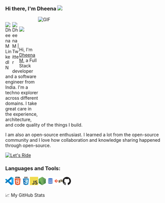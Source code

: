 ### Hi there, I'm Dheena <img src="https://media.giphy.com/media/hvRJCLFzcasrR4ia7z/giphy.gif" width="25px">

 <img align="right" alt="GIF" src="https://cdn.dribbble.com/users/1518535/screenshots/7528356/media/e11e5b8aaa2187e4e1a7c3da0553208e.gif" width="400" height="320" />
<br />

<a href="dheenathayalanbscct@gmail.com">
  <img align="left" alt="Dheena M LinkedIN" width="22px" src="https://raw.githubusercontent.com/peterthehan/peterthehan/master/assets/linkedin.svg" />
</a>

<a href="https://twitter.com/dheenat88556319">
  <img align="left" alt="Dheena M | Twitter" width="22px" src="https://raw.githubusercontent.com/peterthehan/peterthehan/master/assets/twitter.svg" />
</a>

![](https://komarev.com/ghpvc/?username=jeganathpv&color=blue&label=PROFILE+VIEWS)

<br />

Hi, I'm [Dheena M](#), a Full Stack developer and a software engineer from India. I'm a techno explorer across different domains. I take great care in the experience, architecture, and code quality of the things I build.

I am also an open-source enthusiast. I learned a lot from the open-source community and I love how collaboration and knowledge sharing happened through open-source.

<!--
**dheena-thayalan/dheena-thayalan** is a ✨ _special_ ✨ repository because its `README.md` (this file) appears on your GitHub profile.

Here are some ideas to get you started:

- 💬 Ping me about anything, I am happy to help;
- 🔭  I’m currently working on my first book.
- 🌱 I’m currently learning .Net Core
- 👯 I’m looking to collaborate on open source
-⚡ Fun fact: I speak 3 languages ( English, Tamil, Kannada )
-->

<a href="#" target="_blank"><img src="https://cdn.buymeacoffee.com/buttons/default-orange.png" alt="Let's Ride" height="41" width="174"></a>
<br/>

### Languages and Tools:

<img align="left" alt="Visual Studio Code" width="26px" src="https://raw.githubusercontent.com/github/explore/80688e429a7d4ef2fca1e82350fe8e3517d3494d/topics/visual-studio-code/visual-studio-code.png" />
<img align="left" alt="HTML5" width="26px" src="https://raw.githubusercontent.com/github/explore/80688e429a7d4ef2fca1e82350fe8e3517d3494d/topics/html/html.png" />
<img align="left" alt="CSS3" width="26px" src="https://raw.githubusercontent.com/github/explore/80688e429a7d4ef2fca1e82350fe8e3517d3494d/topics/css/css.png" />
<img align="left" alt="JavaScript" width="26px" src="https://raw.githubusercontent.com/github/explore/80688e429a7d4ef2fca1e82350fe8e3517d3494d/topics/javascript/javascript.png" />
<img align="left" alt="Node.js" width="26px" src="https://raw.githubusercontent.com/github/explore/80688e429a7d4ef2fca1e82350fe8e3517d3494d/topics/nodejs/nodejs.png" />
<img align="left" alt="SQL" width="26px" src="https://raw.githubusercontent.com/github/explore/80688e429a7d4ef2fca1e82350fe8e3517d3494d/topics/sql/sql.png" />
<img align="left" alt="Git" width="26px" src="https://raw.githubusercontent.com/github/explore/80688e429a7d4ef2fca1e82350fe8e3517d3494d/topics/git/git.png" />
<img align="left" alt="GitHub" width="26px" src="https://raw.githubusercontent.com/github/explore/78df643247d429f6cc873026c0622819ad797942/topics/github/github.png" />


<br />
<br />

📈 My GitHub Stats

